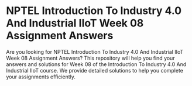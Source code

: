 # NPTEL Introduction To Industry 4.0 And Industrial IIoT Week 08 Assignment Answers

Are you looking for NPTEL Introduction To Industry 4.0 And Industrial IIoT Week 08 Assignment Answers? This repository will help you find your answers and solutions for Week 08 of the Introduction To Industry 4.0 And Industrial IIoT course. We provide detailed solutions to help you complete your assignments efficiently.